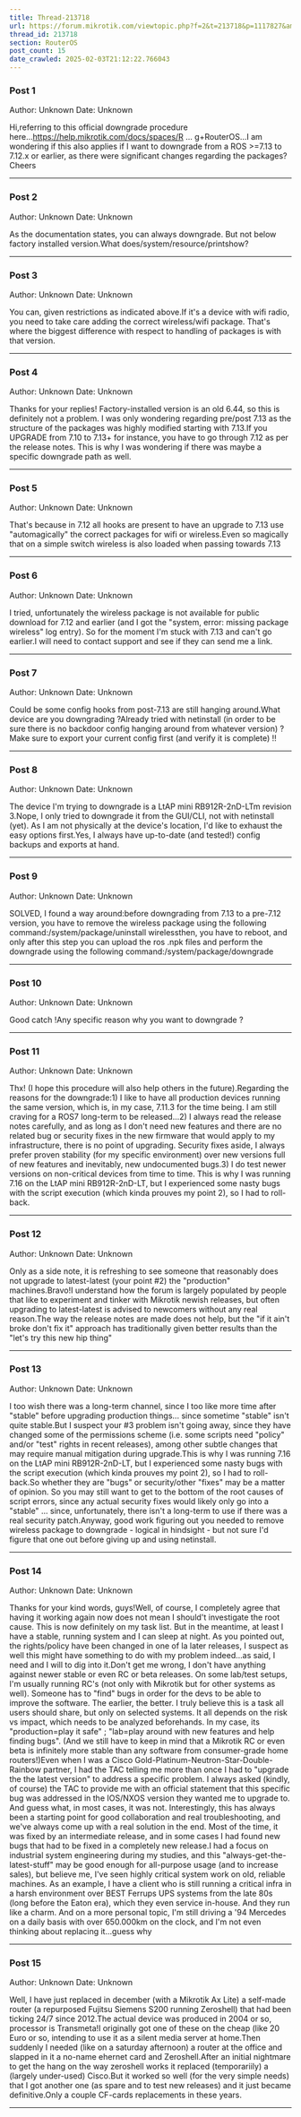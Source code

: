 ```yaml
---
title: Thread-213718
url: https://forum.mikrotik.com/viewtopic.php?f=2&t=213718&p=1117827&amp;sid=49f92a630bc7970d8ca50523be880e8f#p1117827
thread_id: 213718
section: RouterOS
post_count: 15
date_crawled: 2025-02-03T21:12:22.766043
---
```


### Post 1
Author: Unknown
Date: Unknown

Hi,referring to this official downgrade procedure here...https://help.mikrotik.com/docs/spaces/R ... g+RouterOS...I am wondering if this also applies if I want to downgrade from a ROS >=7.13 to 7.12.x or earlier, as there were significant changes regarding the packages?Cheers

---
### Post 2
Author: Unknown
Date: Unknown

As the documentation states, you can always downgrade. But not below factory installed version.What does/system/resource/printshow?

---
### Post 3
Author: Unknown
Date: Unknown

You can, given restrictions as indicated above.If it's a device with wifi radio, you need to take care adding the correct wireless/wifi package. That's where the biggest difference with respect to handling of packages is with that version.

---
### Post 4
Author: Unknown
Date: Unknown

Thanks for your replies! Factory-installed version is an old 6.44, so this is definitely not a problem. I was only wondering regarding pre/post 7.13 as the structure of the packages was highly modified starting with 7.13.If you UPGRADE from 7.10 to 7.13+ for instance, you have to go through 7.12 as per the release notes. This is why I was wondering if there was maybe a specific downgrade path as well.

---
### Post 5
Author: Unknown
Date: Unknown

That's because in 7.12 all hooks are present to have an upgrade to 7.13 use "automagically" the correct packages for wifi or wireless.Even so magically that on a simple switch wireless is also loaded when passing towards 7.13

---
### Post 6
Author: Unknown
Date: Unknown

I tried, unfortunately the wireless package is not available for public download for 7.12 and earlier (and I got the "system, error: missing package wireless" log entry). So for the moment I'm stuck with 7.13 and can't go earlier.I will need to contact support and see if they can send me a link.

---
### Post 7
Author: Unknown
Date: Unknown

Could be some config hooks from post-7.13 are still hanging around.What device are you downgrading ?Already tried with netinstall (in order to be sure there is no backdoor config hanging around from whatever version) ? Make sure to export your current config first (and verify it is complete) !!

---
### Post 8
Author: Unknown
Date: Unknown

The device I'm trying to downgrade is a LtAP mini RB912R-2nD-LTm revision 3.Nope, I only tried to downgrade it from the GUI/CLI, not with netinstall (yet). As I am not physically at the device's location, I'd like to exhaust the easy options first.Yes, I always have up-to-date (and tested!) config backups and exports at hand.

---
### Post 9
Author: Unknown
Date: Unknown

SOLVED, I found a way around:before downgrading from 7.13 to a pre-7.12 version, you have to remove the wireless package using the following command:/system/package/uninstall wirelessthen, you have to reboot, and only after this step you can upload the ros .npk files and perform the downgrade using the following command:/system/package/downgrade

---
### Post 10
Author: Unknown
Date: Unknown

Good catch !Any specific reason why you want to downgrade ?

---
### Post 11
Author: Unknown
Date: Unknown

Thx! (I hope this procedure will also help others in the future).Regarding the reasons for the downgrade:1) I like to have all production devices running the same version, which is, in my case, 7.11.3 for the time being. I am still craving for a ROS7 long-term to be released...2) I always read the release notes carefully, and as long as I don't need new features and there are no related bug or security fixes in the new firmware that would apply to my infrastructure, there is no point of upgrading. Security fixes aside, I always prefer proven stability (for my specific environment) over new versions full of new features and inevitably, new undocumented bugs.3) I do test newer versions on non-critical devices from time to time. This is why I was running 7.16 on the LtAP mini RB912R-2nD-LT, but I experienced some nasty bugs with the script execution (which kinda prouves my point 2), so I had to roll-back.

---
### Post 12
Author: Unknown
Date: Unknown

Only as a side note, it is refreshing to see someone that reasonably does not upgrade to latest-latest (your point #2) the "production" machines.Bravo!I understand how the forum is largely populated by people that like to experiment and tinker with Mikrotik newish releases, but often upgrading to latest-latest is advised to newcomers without any real reason.The way the release notes are made does not help, but the "if it ain't broke don't fix it" approach has traditionally given better results than the "let's try this new hip thing"

---
### Post 13
Author: Unknown
Date: Unknown

I too wish there was a long-term channel, since I too like more time after "stable" before upgrading production things... since sometime "stable" isn't quite stable.But I suspect your #3 problem isn't going away, since they have changed some of the permissions scheme (i.e. some scripts need "policy" and/or "test" rights in recent releases), among other subtle changes that may require manual mitigation during upgrade.This is why I was running 7.16 on the LtAP mini RB912R-2nD-LT, but I experienced some nasty bugs with the script execution (which kinda prouves my point 2), so I had to roll-back.So whether they are "bugs" or security/other "fixes" may be a matter of opinion.    So you may still want to get to the bottom of the root causes of script errors, since any actual security fixes would likely only go into a "stable" ... since, unfortunately, there isn't a long-term to use if there was a real security patch.Anyway, good work figuring out you needed to remove wireless package to downgrade - logical in hindsight - but not sure I'd figure that one out before giving up and using netinstall.

---
### Post 14
Author: Unknown
Date: Unknown

Thanks for your kind words, guys!Well, of course, I completely agree that having it working again now does not mean I should't investigate the root cause. This is now definitely on my task list. But in the meantime, at least I have a stable, running system and I can sleep at night. As you pointed out, the rights/policy have been changed in one of la later releases, I suspect as well this might have something to do with my problem indeed...as said, I need and I will to dig into it.Don't get me wrong, I don't have anything against newer stable or even RC or beta releases. On some lab/test setups, I'm usually running RC's (not only with Mikrotik but for other systems as well). Someone has to "find" bugs in order for the devs to be able to improve the software. The earlier, the better. I truly believe this is a task all users should share, but only on selected systems. It all depends on the risk vs impact, which needs to be analyzed beforehands. In my case, its "production=play it safe" ; "lab=play around with new features and help finding bugs". (And we still have to keep in mind that a Mikrotik RC or even beta is infinitely more stable than any software from consumer-grade home routers!)Even when I was a Cisco Gold-Platinum-Neutron-Star-Double-Rainbow partner, I had the TAC telling me more than once I had to "upgrade the the latest version" to address a specific problem. I always asked (kindly, of course) the TAC to provide me with an official statement that this specific bug was addressed in the IOS/NXOS version they wanted me to upgrade to. And guess what, in most cases, it was not. Interestingly, this has always been a starting point for good collaboration and real troubleshooting, and we've always come up with a real solution in the end. Most of the time, it was fixed by an intermediate release, and in some cases I had found new bugs that had to be fixed in a completely new release.I had a focus on industrial system engineering during my studies, and this "always-get-the-latest-stuff" may be good enough for all-purpose usage (and to increase sales), but believe me, I've seen highly critical system work on old, reliable machines. As an example, I have a client who is still running a critical infra in a harsh environment over BEST Ferrups UPS systems from the late 80s (long before the Eaton era), which they even service in-house. And they run like a charm. And on a more personal topic, I'm still driving a '94 Mercedes on a daily basis with over 650.000km on the clock, and I'm not even thinking about replacing it...guess why

---
### Post 15
Author: Unknown
Date: Unknown

Well, I have just replaced in december (with a Mikrotik Ax Lite) a self-made router (a repurposed Fujitsu Siemens S200 running Zeroshell) that had been ticking 24/7 since 2012.The actual device was produced in 2004 or so, processor is Transmeta!I originally got one of these on the cheap (like 20 Euro or so, intending to use it as a silent media server at home.Then suddenly I needed (like on a saturday afternoon) a router at the office and slapped in it a no-name ehernet card and Zeroshell.After an initial nightmare to get the hang on the way zeroshell works it replaced (temporariily) a (largely under-used) Cisco.But it worked so well (for the very simple needs) that I got another one (as spare and to test new releases) and it just became definitive.Only a couple CF-cards replacements in these years.

---
